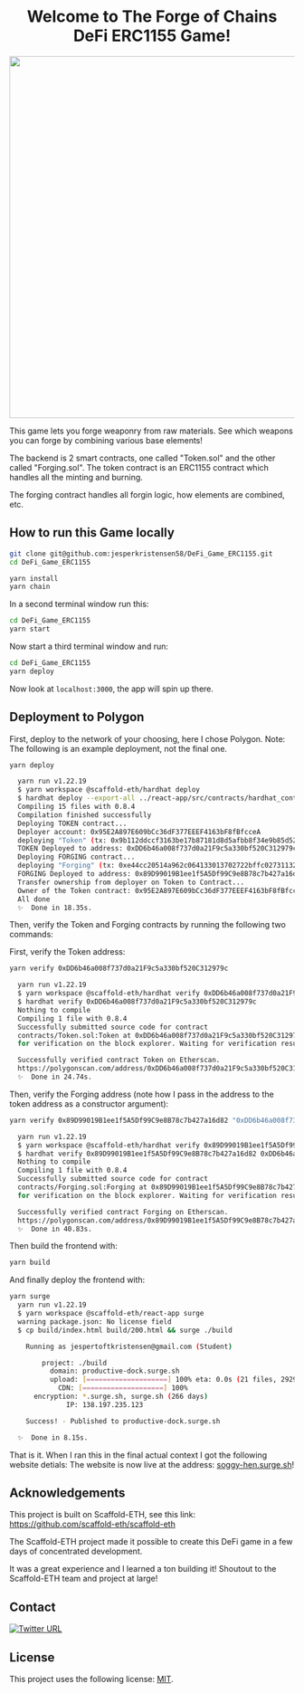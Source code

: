 <div align="center">
  <h1> Welcome to The Forge of Chains DeFi ERC1155 Game!</h1>

<img src="./background2.jpg" width="640"/>
</div>

This game lets you forge weaponry from raw materials.
See which weapons you can forge by combining various base elements!

The backend is 2 smart contracts, one called "Token.sol" and the other called "Forging.sol".
The token contract is an ERC1155 contract which handles all the minting and burning.

The forging contract handles all forgin logic, how elements are combined, etc.

## How to run this Game locally

```bash
git clone git@github.com:jesperkristensen58/DeFi_Game_ERC1155.git
cd DeFi_Game_ERC1155

yarn install
yarn chain
```
In a second terminal window run this:
```bash
cd DeFi_Game_ERC1155
yarn start
```
Now start a third terminal window and run:
```bash
cd DeFi_Game_ERC1155
yarn deploy
```

Now look at `localhost:3000`, the app will spin up there.

## Deployment to Polygon

First, deploy to the network of your choosing, here I chose Polygon.
Note: The following is an example deployment, not the final one.

```bash
yarn deploy

  yarn run v1.22.19
  $ yarn workspace @scaffold-eth/hardhat deploy
  $ hardhat deploy --export-all ../react-app/src/contracts/hardhat_contracts.json
  Compiling 15 files with 0.8.4
  Compilation finished successfully
  Deploying TOKEN contract...
  Deployer account: 0x95E2A897E609bCc36dF377EEEF4163bF8fBfcceA
  deploying "Token" (tx: 0x9b112ddccf3163be17b87181d8d5afbb8f34e9b85d521dbd60634ad671acff6b)...: deployed at 0xDD6b46a008f737d0a21F9c5a330bf520C312979c with 2584025 gas
  TOKEN Deployed to address: 0xDD6b46a008f737d0a21F9c5a330bf520C312979c
  Deploying FORGING contract...
  deploying "Forging" (tx: 0xe44cc20514a962c064133013702722bffc02731132341e5e290dad47688a986c)...: deployed at 0x89D99019B1ee1f5A5Df99C9e8B78c7b427a16d82 with 1220606 gas
  FORGING Deployed to address: 0x89D99019B1ee1f5A5Df99C9e8B78c7b427a16d82
  Transfer ownership from deployer on Token to Contract...
  Owner of the Token contract: 0x95E2A897E609bCc36dF377EEEF4163bF8fBfcceA
  All done
  ✨  Done in 18.35s.
```

Then, verify the Token and Forging contracts by running the following two commands:

First, verify the Token address:

```bash
yarn verify 0xDD6b46a008f737d0a21F9c5a330bf520C312979c

  yarn run v1.22.19
  $ yarn workspace @scaffold-eth/hardhat verify 0xDD6b46a008f737d0a21F9c5a330bf520C312979c
  $ hardhat verify 0xDD6b46a008f737d0a21F9c5a330bf520C312979c
  Nothing to compile
  Compiling 1 file with 0.8.4
  Successfully submitted source code for contract
  contracts/Token.sol:Token at 0xDD6b46a008f737d0a21F9c5a330bf520C312979c
  for verification on the block explorer. Waiting for verification result...

  Successfully verified contract Token on Etherscan.
  https://polygonscan.com/address/0xDD6b46a008f737d0a21F9c5a330bf520C312979c#code
  ✨  Done in 24.74s.
```

Then, verify the Forging address (note how I pass in the address to the token address as a constructor argument):

```bash
yarn verify 0x89D99019B1ee1f5A5Df99C9e8B78c7b427a16d82 "0xDD6b46a008f737d0a21F9c5a330bf520C312979c"

  yarn run v1.22.19
  $ yarn workspace @scaffold-eth/hardhat verify 0x89D99019B1ee1f5A5Df99C9e8B78c7b427a16d82 0xDD6b46a008f737d0a21F9c5a330bf520C312979c
  $ hardhat verify 0x89D99019B1ee1f5A5Df99C9e8B78c7b427a16d82 0xDD6b46a008f737d0a21F9c5a330bf520C312979c
  Nothing to compile
  Compiling 1 file with 0.8.4
  Successfully submitted source code for contract
  contracts/Forging.sol:Forging at 0x89D99019B1ee1f5A5Df99C9e8B78c7b427a16d82
  for verification on the block explorer. Waiting for verification result...

  Successfully verified contract Forging on Etherscan.
  https://polygonscan.com/address/0x89D99019B1ee1f5A5Df99C9e8B78c7b427a16d82#code
  ✨  Done in 40.83s.
```

Then build the frontend with:

```bash
yarn build
```

And finally deploy the frontend with:

```bash
yarn surge
  yarn run v1.22.19
  $ yarn workspace @scaffold-eth/react-app surge
  warning package.json: No license field
  $ cp build/index.html build/200.html && surge ./build

    Running as jespertoftkristensen@gmail.com (Student)

        project: ./build
          domain: productive-dock.surge.sh
          upload: [====================] 100% eta: 0.0s (21 files, 29292806 bytes)
            CDN: [====================] 100%
      encryption: *.surge.sh, surge.sh (266 days)
              IP: 138.197.235.123

    Success! - Published to productive-dock.surge.sh

  ✨  Done in 8.15s.
```

That is it. When I ran this in the final actual context I got the following website detials:
The website is now live at the address: <a href="https://soggy-hen.surge.sh/">soggy-hen.surge.sh</a>!

## Acknowledgements

This project is built on Scaffold-ETH, see this link: https://github.com/scaffold-eth/scaffold-eth

The Scaffold-ETH project made it possible to create this DeFi game in a few days of concentrated development.

It was a great experience and I learned a ton building it! Shoutout to the Scaffold-ETH team and project at large!

## Contact
[![Twitter URL](https://img.shields.io/twitter/url/https/twitter.com/cryptojesperk.svg?style=social&label=Follow%20%40cryptojesperk)](https://twitter.com/cryptojesperk)


## License
This project uses the following license: [MIT](https://github.com/bisguzar/twitter-scraper/blob/master/LICENSE).

